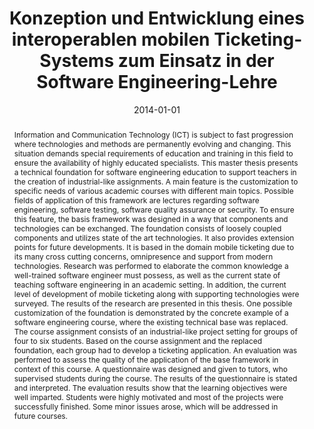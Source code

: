 ---
abstract: Information and Communication Technology (ICT) is subject to fast progression
  where technologies and methods are permanently evolving and changing. This situation
  demands special requirements of education and training in this field to ensure the
  availability of highly educated specialists. This master thesis presents a technical
  foundation for software engineering education to support teachers in the creation
  of industrial-like assignments. A main feature is the customization to specific
  needs of various academic courses with different main topics. Possible fields of
  application of this framework are lectures regarding software engineering, software
  testing, software quality assurance or security. To ensure this feature, the basis
  framework was designed in a way that components and technologies can be exchanged.
  The foundation consists of loosely coupled components and utilizes state of the
  art technologies. It also provides extension points for future developments. It
  is based in the domain mobile ticketing due to its many cross cutting concerns,
  omnipresence and support from modern technologies. Research was performed to elaborate
  the common knowledge a well-trained software engineer must possess, as well as the
  current state of teaching software engineering in an academic setting. In addition,
  the current level of development of mobile ticketing along with supporting technologies
  were surveyed. The results of the research are presented in this thesis. One possible
  customization of the foundation is demonstrated by the concrete example of a software
  engineering course, where the existing technical base was replaced. The course assignment
  consists of an industrial-like project setting for groups of four to six students.
  Based on the course assignment and the replaced foundation, each group had to develop
  a ticketing application. An evaluation was performed to assess the quality of the
  application of the base framework in context of this course. A questionnaire was
  designed and given to tutors, who supervised students during the course. The results
  of the questionnaire is stated and interpreted. The evaluation results show that
  the learning objectives were well imparted. Students were highly motivated and most
  of the projects were successfully finished. Some minor issues arose, which will
  be addressed in future courses.
authors:
- Andreas Lindner
date: '2014-01-01'
featured: false
links:
- name: Publik
  url: https://publik.tuwien.ac.at/showentry.php?ID=236324&lang=2
publication_types:
- '7'
publishDate: '2014-01-01'
title: Konzeption und Entwicklung eines interoperablen mobilen Ticketing-Systems zum
  Einsatz in der Software Engineering-Lehre
url_pdf: ''
---